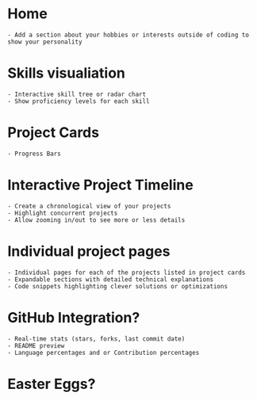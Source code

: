 # Home
    - Add a section about your hobbies or interests outside of coding to show your personality
# Skills visualiation
    - Interactive skill tree or radar chart
    - Show proficiency levels for each skill

# Project Cards
    - Progress Bars
# Interactive Project Timeline
    - Create a chronological view of your projects
    - Highlight concurrent projects
    - Allow zooming in/out to see more or less details
# Individual project pages
    - Individual pages for each of the projects listed in project cards
    - Expandable sections with detailed technical explanations
    - Code snippets highlighting clever solutions or optimizations
# GitHub Integration?
    - Real-time stats (stars, forks, last commit date)
    - README preview
    - Language percentages and or Contribution percentages
# Easter Eggs?